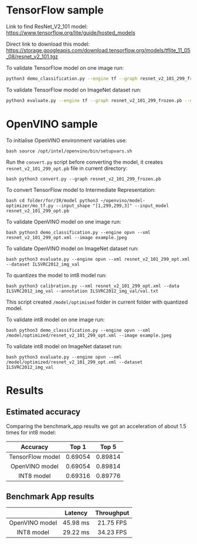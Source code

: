 # TensorFlow sample

Link to find ResNet_V2_101 model:
https://www.tensorflow.org/lite/guide/hosted_models

Direct link to download this model:
https://storage.googleapis.com/download.tensorflow.org/models/tflite_11_05_08/resnet_v2_101.tgz

To validate TensorFlow model on one image run:

```bash
python3 demo_classification.py --engine tf --graph resnet_v2_101_299_frozen.pb --image example.jpeg
```

To validate TensorFlow model on ImageNet dataset run:

```bash
python3 evaluate.py --engine tf --graph resnet_v2_101_299_frozen.pb --dataset ILSVRC2012_img_val
```

# OpenVINO sample

To initialise OpenVINO environment variables use:

``bash
source /opt/intel/openvino/bin/setupvars.sh
``

Run the ```convert.py``` script before converting the model, it creates ```resnet_v2_101_299_opt.pb``` file in current directory:

``bash
python3 convert.py --graph resnet_v2_101_299_frozen.pb
``

To convert TensorFlow model to Intermediate Representation:

``bash
cd folder/for/IR/model
python3 ~/openvino/model-optimizer/mo_tf.py --input_shape "[1,299,299,3]" --input_model resnet_v2_101_299_opt.pb 
``

To validate OpenVINO model on one image run:

``bash
python3 demo_classification.py --engine opvn --xml resnet_v2_101_299_opt.xml --image example.jpeg 
``

To validate OpenVINO model on ImageNet dataset run:

``bash
python3 evaluate.py --engine opvn --xml resnet_v2_101_299_opt.xml --dataset ILSVRC2012_img_val
``

To quantizes the model to int8 model run:

``bash
python3 calibration.py --xml resnet_v2_101_299_opt.xml --data ILSVRC2012_img_val --annotation ILSVRC2012_img_val/val.txt
``

This script created ```/model/optimised``` folder in current folder with quantized model.

To validate int8 model on one image run:

``bash
python3 demo_classification.py --engine opvn --xml /model/optimized/resnet_v2_101_299_opt.xml --image example.jpeg 
``

To validate int8 model on ImageNet dataset run:

``bash
python3 evaluate.py --engine opvn --xml /model/optimized/resnet_v2_101_299_opt.xml --dataset ILSVRC2012_img_val
``

# Results

## Estimated accuracy

Сomparing the benchmark_app results we got an acceleration of about 1.5 times for int8 model:

| Accuracy         | Top 1   | Top 5   |
|:----------------:|:-------:|:-------:|
| TensorFlow model | 0.69054 | 0.89814 |
| OpenVINO model   | 0.69054 | 0.89814 |
| INT8 model       | 0.69316 | 0.89776 |


## Benchmark App results

|                  | Latency  | Throughput |
|:----------------:|:--------:|:----------:|
| OpenVINO model   | 45.98 ms | 21.75 FPS  |
| INT8 model       | 29.22 ms | 34.23 FPS  |
